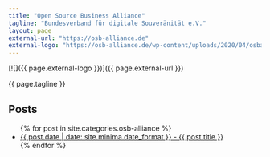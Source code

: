 ```yaml
---
title: "Open Source Business Alliance"
tagline: "Bundesverband für digitale Souveränität e.V."
layout: page
external-url: "https://osb-alliance.de"
external-logo: "https://osb-alliance.de/wp-content/uploads/2020/04/osba-logo-claim.svg"
---
```


[![]({{ page.external-logo }})]({{ page.external-url }})

{{ page.tagline }}

<h2>Posts</h2>

<ul>
  {% for post in site.categories.osb-alliance %}
    <li>
      <a href="{{ post.url }}">{{ post.date | date: site.minima.date_format }} - {{ post.title }}</a>
    </li>
  {% endfor %}
</ul>
